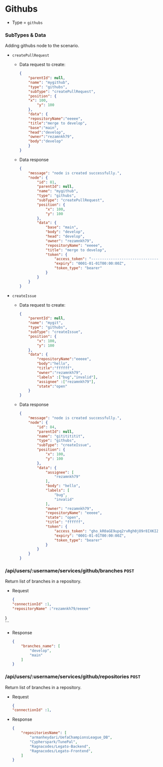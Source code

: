 # Githubs
- Type = `githubs`

### SubTypes & Data
Adding githubs node to the scenario.
- `createPullRequest`
    - Data request to create:
    
        ```json
        {
            "parentId": null,
            "name": "mygithub",
            "type": "githubs",
            "subType": "createPullRequest",
            "position": {
            "x": 100,
                "y": 100
            },
            "data": {
            "repositoryName":"eeeee",
            "title":"merge to develop",
            "base":"main",
            "head":"develop",
            "owner":"rezamnkh79",
            "body":"develop"
            }
	    }
        ```
    
    - Data response
        ```json
        {
            "message": "node is created successfully.",
            "node": {
                "id": 81,
                "parentId": null,
                "name": "mygithub",
                "type": "githubs",
                "subType": "createPullRequest",
                "position": {
                    "x": 100,
                    "y": 100
                },
                "data": {
                    "base": "main",
                    "body": "develop",
                    "head": "develop",
                    "owner": "rezamnkh79",
                    "repositoryName": "eeeee",
                    "title": "merge to develop",
                    "token": {
                        "access_token": "--------------------------------",
                        "expiry": "0001-01-01T00:00:00Z",
                        "token_type": "bearer"
                    }
                }
            }
        }
        ```
  
- `createIssue`
    - Data request to create:
        ```json
        {
            "parentId": null,
            "name": "mygit",
            "type": "githubs",
            "subType": "createIssue",
            "position": {
                "x": 100,
                "y": 100
            },
            "data": {
                "repositoryName":"eeeee",
                "body":"hello",
                "title":"ffffff",
                "owner":"rezamnkh79",
                "labels" :["bug","invalid"],
                "assignee" :["rezamnkh79"],
                "state":"open"
            }
        }
        ```
    
    - Data response
        ```json
        {
            "message": "node is created successfully.",
            "node": {
                "id": 84,
                "parentId": null,
                "name": "gititititit",
                "type": "githubs",
                "subType": "createIssue",
                "position": {
                    "x": 100,
                    "y": 100
                },
                "data": {
                    "assignee": [
                        "rezamnkh79"
                    ],
                    "body": "hello",
                    "labels": [
                        "bug",
                        "invalid"
                    ],
                    "owner": "rezamnkh79",
                    "repositoryName": "eeeee",
                    "state": "open",
                    "title": "ffffff",
                    "token": {
                        "access_token": "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",
                        "expiry": "0001-01-01T00:00:00Z",
                        "token_type": "bearer"
                    }
                }
            }
        }
        ```

### /api/users/:username/services/github/branches `POST`
Return list of branches in a repository.

- Request
    ```json
    {
    "connectionId" :1,
    "repositoryName" :"rezamnkh79/eeeee"

}   
    ```
- Response
    ```json
    {
        "branches_name": [
            "develop",
            "main"
        ]
    }
    ```

### /api/users/:username/services/github/repositories `POST`
Return list of branches in a repository.

- Request
    ```json
    {
    "connectionId" :1,  
    ```
- Response
    ```json
    {
        "repositoriesName": [
            "armanheydari/UefaChampionsLeague_DB",
            "Cypherspark/TunePal",
            "Ragnacodes/Legato-Backend",
            "Ragnacodes/Legato-Frontend",
        ]
    }   
    ```